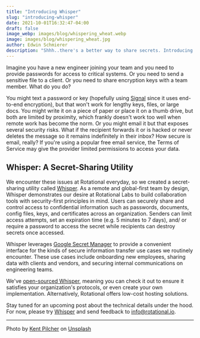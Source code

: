 ```yaml
---
title: "Introducing Whisper"
slug: "introducing-whisper"
date: 2021-10-01T16:32:47-04:00
draft: false
image_webp: images/blog/whispering_wheat.webp
image: images/blog/whispering_wheat.jpg
author: Edwin Schmierer
description: "Shhh..there's a better way to share secrets. Introducing Whisper, our secret-sharing utility."
---
```

Imagine you have a new engineer joining your team and you need to provide passwords for access to critical systems. Or you need to send a sensitive file to a client. Or you need to share encryption keys with a team member. What do you do?
<!--more-->

You might text a password or key (hopefully using [Signal](https://signal.org/en/) since it uses end-to-end encryption), but that won't work for lengthy keys, files, or large docs. You might write it on a piece of paper or place it on a thumb drive, but both are limited by proximity, which frankly doesn't work too well when remote work has become the norm. Or you might email it but that exposes several security risks. What if the recipient forwards it or is hacked or never deletes the message so it remains indefinitely in their inbox? How secure is email, really? If you're using a popular free email service, the Terms of Service may give the provider limited permissions to access your data.

## Whisper: A Secret-Sharing Utility

We encounter these issues at Rotational everyday, so we created a secret-sharing utility called [Whisper](https://whisper.rotational.dev/). As a remote and global-first team by design, Whisper demonstrates our desire at Rotational Labs to build collaboration tools with security-first principles in mind. Users can securely share and control access to confidential information such as passwords, documents, config files, keys, and certificates across an organization. Senders can limit access attempts, set an expiration time (e.g. 5 minutes to 7 days), and/ or require a password to access the secret while recipients can destroy secrets once accessed.

Whisper leverages [Google Secret Manager](https://cloud.google.com/secret-manager) to provide a convenient interface for the kinds of secure information transfer use cases we routinely encounter. These use cases include onboarding new employees, sharing data with clients and vendors, and securing internal communications on engineering teams.

We've [open-sourced Whisper](https://github.com/rotationalio/whisper), meaning you can check it out to ensure it satisfies your organization's protocols, or even create your own implementation. Alternatively, Rotational offers low-cost hosting solutions.

Stay tuned for an upcoming post about the technical details under the hood. For now, please try [Whisper](https://whisper.rotational.dev/) and send feedback to [info@rotational.io](mailto:info@rotational.io).

***
Photo by <a href="https://unsplash.com/@kent_pilcher?utm_source=unsplash&utm_medium=referral&utm_content=creditCopyText">Kent Pilcher</a> on <a href="https://unsplash.com/s/photos/wind-blowing-on-wheat?utm_source=unsplash&utm_medium=referral&utm_content=creditCopyText">Unsplash</a>
